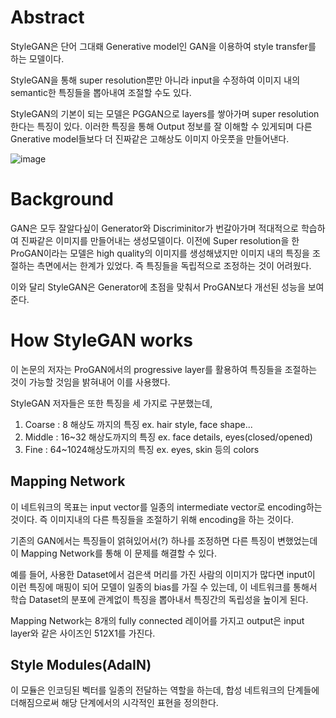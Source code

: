 # Abstract

StyleGAN은 단어 그대뢔 Generative model인 GAN을 이용하여 style transfer를 하는 모델이다.

StyleGAN을 통해 super resolution뿐만 아니라 input을 수정하여 이미지 내의 semantic한 특징들을 뽑아내여 조절할 수도 있다.

StyleGAN의 기본이 되는 모델은 PGGAN으로 layers를 쌓아가며 super resolution한다는 특징이 있다.
이러한 특징을 통해 Output 정보를 잘 이해할 수 있게되며 다른 Gnerative model들보다 더 진짜같은 고해상도 이미지 아웃풋을 만들어낸다.

![image](https://user-images.githubusercontent.com/73181519/115556720-ecdf3f00-a2eb-11eb-8e53-a898916f3ca7.png)


# Background

GAN은 모두 잘알다싶이 Generator와 Discriminitor가 번갈아가며 적대적으로 학습하여 진짜같은 이미지를 만들어내는 생성모델이다. 
이전에 Super resolution을 한 ProGAN이라는 모델은 high quality의 이미지를 생성해냈지만 이미지 내의 특징을 조절하는 측면에서는 한계가 있었다.
즉 특징들을 독립적으로 조정하는 것이 어려웠다.

이와 달리 StyleGAN은 Generator에 초점을 맞춰서 ProGAN보다 개선된 성능을 보여준다.


# How StyleGAN works

이 논문의 저자는 ProGAN에서의 progressive layer를 활용하여 특징들을 조절하는 것이 가능할 것임을 밝혀내어 이를 사용했다.

StyleGAN 저자들은 또한 특징을 세 가지로 구분했는데,

1. Coarse : 8 해상도 까지의 특징 ex. hair style, face shape...
2. Middle : 16~32 해상도까지의 특징 ex. face details, eyes(closed/opened)
3. Fine : 64~1024해상도까지의 특징 ex. eyes, skin 등의 colors

## Mapping Network

이 네트워크의 목표는 input vector를 일종의 intermediate vector로 encoding하는 것이다. 
즉 이미지내의 다른 특징들을 조절하기 위해 encoding을 하는 것이다.

기존의 GAN에서는 특징들이 얽혀있어서(?) 하나를 조정하면 다른 특징이 변했었는데 이 Mapping Network를 통해 이 문제를 해결할 수 있다.

예를 들어, 사용한 Dataset에서 검은색 머리를 가진 사람의 이미지가 많다면 input이 이런 특징에 매핑이 되어 모델이 일종의 bias를 가질 수 있는데,
이 네트워크를 통해서 학습 Dataset의 분포에 관계없이 특징을 뽑아내서 특징간의 독립성을 높이게 된다.

Mapping Network는 8개의 fully connected 레이어를 가지고 output은 input layer와 같은 사이즈인 512X1를 가진다.


## Style Modules(AdaIN)

이 모듈은 인코딩된 벡터를 일종의 전달하는 역할을 하는데, 합성 네트워크의 단계들에 더해짐으로써 해당 단계에서의
시각적인 표현을 정의한다.

